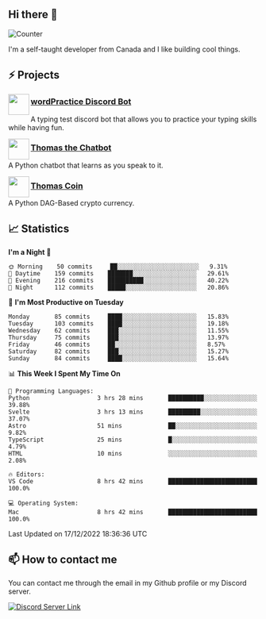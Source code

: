 <h2>Hi there 👋</h2>

![Counter](https://komarev.com/ghpvc/?username=principle105)

<p>I'm a self-taught developer from Canada and I like building cool things.</p>

<h2>⚡ Projects</h2>

<img align="left" src="https://i.imgur.com/BIzs17V.png" width="42" height="42" />
<h3><a target="_blank" href="https://discord.com/application-directory/743183681182498906">wordPractice Discord Bot</a></h3>
<p>A typing test discord bot that allows you to practice your typing skills while having fun.</p>

<img align="left" src="https://i.imgur.com/hA9YF2s.png" width="42" height="42" />
<h3><a href="https://github.com/principle105/thomasthechatbot">Thomas the Chatbot</a></h3>
<p>A Python chatbot that learns as you speak to it.</p>

<img align="left" src="https://i.imgur.com/4FdQpgN.png" width="42" height="42" />
<h3><a href="https://github.com/principle105/thomas-coin">Thomas Coin</a></h3>
<p>A Python DAG-Based crypto currency.</p>

<h2>📈 Statistics</h2>

<!--START_SECTION:waka-->
**I'm a Night 🦉** 

```text
🌞 Morning    50 commits     ██░░░░░░░░░░░░░░░░░░░░░░░   9.31% 
🌆 Daytime    159 commits    ███████░░░░░░░░░░░░░░░░░░   29.61% 
🌃 Evening    216 commits    ██████████░░░░░░░░░░░░░░░   40.22% 
🌙 Night      112 commits    █████░░░░░░░░░░░░░░░░░░░░   20.86%

```
📅 **I'm Most Productive on Tuesday** 

```text
Monday       85 commits     ████░░░░░░░░░░░░░░░░░░░░░   15.83% 
Tuesday      103 commits    ████░░░░░░░░░░░░░░░░░░░░░   19.18% 
Wednesday    62 commits     ███░░░░░░░░░░░░░░░░░░░░░░   11.55% 
Thursday     75 commits     ███░░░░░░░░░░░░░░░░░░░░░░   13.97% 
Friday       46 commits     ██░░░░░░░░░░░░░░░░░░░░░░░   8.57% 
Saturday     82 commits     ███░░░░░░░░░░░░░░░░░░░░░░   15.27% 
Sunday       84 commits     ████░░░░░░░░░░░░░░░░░░░░░   15.64%

```


📊 **This Week I Spent My Time On** 

```text
💬 Programming Languages: 
Python                   3 hrs 28 mins       ██████████░░░░░░░░░░░░░░░   39.88% 
Svelte                   3 hrs 13 mins       █████████░░░░░░░░░░░░░░░░   37.07% 
Astro                    51 mins             ██░░░░░░░░░░░░░░░░░░░░░░░   9.82% 
TypeScript               25 mins             █░░░░░░░░░░░░░░░░░░░░░░░░   4.79% 
HTML                     10 mins             ░░░░░░░░░░░░░░░░░░░░░░░░░   2.08%

🔥 Editors: 
VS Code                  8 hrs 42 mins       █████████████████████████   100.0%

💻 Operating System: 
Mac                      8 hrs 42 mins       █████████████████████████   100.0%

```


 Last Updated on 17/12/2022 18:36:36 UTC
<!--END_SECTION:waka-->

<h2>📫 How to contact me</h2>

You can contact me through the email in my Github profile or my Discord server.

[![Discord Server Link](https://dcbadge.vercel.app/api/server/DHnk46C)](https://discord.gg/DHnk46C)

